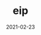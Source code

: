 ---
title: "eip"
date: 2021-02-23
description: eip
draft: true
tags:
    - 消息
categories:
    - 消息
---